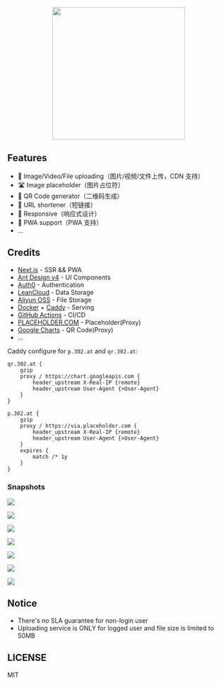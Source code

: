 <p align="center">
  <a href="https://302.at">
    <img width="300" src="https://user-images.githubusercontent.com/2230882/75623031-2aad6f80-5be1-11ea-9c67-921b79688d85.png" />
  </a>
</p>

## Features

 - 🙌 Image/Video/File uploading（图片/视频/文件上传，CDN 支持）
 - 🛣 Image placeholder（图片占位符）
 - 🤳 QR Code generator（二维码生成）
 - 🙈 URL shortener（短链接）
 - 🦅 Responsive（响应式设计）
 - 🐲 PWA support（PWA 支持）
 - ...

## Credits

 - [Next.js](https://nextjs.org/) - SSR && PWA
 - [Ant Design v4](https://ant.design/) - UI Components
 - [Auth0](https://auth0.com/) - Authentication
 - [LeanCloud](https://leancloud.app/) - Data Storage
 - [Aliyun OSS](https://www.aliyun.com/product/oss) - File Storage
 - [Docker](https://www.docker.com/) + [Caddy](https://caddyserver.com/) - Serving
 - [GitHub Actions](https://github.com/features/actions) - CI/CD
 - [PLACEHOLDER.COM](https://placeholder.com/) - Placeholder(Proxy)
 - [Google Charts](https://developers.google.com/chart/infographics/docs/qr_codes) - QR Code(Proxy)
 - ...

Caddy configure for `p.302.at` and `qr.302.at`:

```
qr.302.at {
    gzip
    proxy / https://chart.googleapis.com {
        header_upstream X-Real-IP {remote}
        header_upstream User-Agent {>User-Agent}
    }
}

p.302.at {
    gzip
    proxy / https://via.placeholder.com {
        header_upstream X-Real-IP {remote}
        header_upstream User-Agent {>User-Agent}
    }
    expires {
        match /* 1y
    }
}
```

### Snapshots

![](https://user-images.githubusercontent.com/2230882/75627267-ae7b5200-5c09-11ea-8cc9-2ece12ed0d4d.png)

![](https://user-images.githubusercontent.com/2230882/75627513-d4a1f180-5c0b-11ea-925b-fbe45ab23dd4.png)

![](https://user-images.githubusercontent.com/2230882/75627514-d5d31e80-5c0b-11ea-8ea1-0f1d7d35a62c.png)

![](https://user-images.githubusercontent.com/2230882/75627516-d7044b80-5c0b-11ea-9c49-9da71fefcc7f.png)

![](https://user-images.githubusercontent.com/2230882/75627517-d8357880-5c0b-11ea-8d0c-0e6fa6dc689a.png)

![](https://user-images.githubusercontent.com/2230882/75627519-d966a580-5c0b-11ea-9cb0-87744f882db4.png)

![](https://user-images.githubusercontent.com/2230882/75627521-da97d280-5c0b-11ea-81d1-d9c1cb96c5ad.png)


## Notice

 - There's no SLA guarantee for non-login user
 - Uploading service is ONLY for logged user and file size is limited to 50MB

## LICENSE

MIT